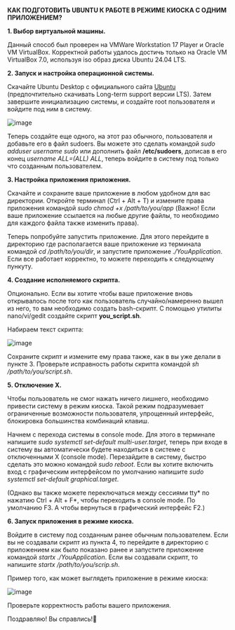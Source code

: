 **КАК ПОДГОТОВИТЬ UBUNTU К РАБОТЕ В РЕЖИМЕ КИОСКА С ОДНИМ ПРИЛОЖЕНИЕМ?**

**1. Выбор виртуальной машины.**

Данный способ был проверен на VMWare Workstation 17 Player и Oracle VM VirtualBox. Корректной работы удалось достичь только на Oracle VM VirtualBox 7.0, используя iso образ диска Ubuntu 24.04 LTS.

**2. Запуск и настройка операционной системы.**

Скачайте Ubuntu Desktop с официального сайта [Ubuntu](https://ubuntu.com/download/desktop) (предпочтительно скачивать Long-term support версии LTS). Затем завершите инициализацию системы, и создайте root пользователя и войдите под ним в систему.

![image](https://github.com/user-attachments/assets/be20cb7c-2d2b-4e1f-9869-bb9307fd3c3c)


Теперь создайте еще одного, на этот раз обычного, пользователя и добавьте его в файл sudoers. Вы можете это сделать командой _sudo adduser username sudo_ или дополнить файл **/etc/sudoers**, дописав в его конец _username ALL=(ALL) ALL_, теперь войдите в систему под только что созданным пользователем.

**3. Настройка приложения приложения.**

Скачайте и сохраните ваше приложение в любом удобном для вас директории. Откройте терминал (Ctrl + Alt + T) и измените права приложения командой _sudo chmod +x /path/to/you/app_ (Важно! Если ваше приложение ссылается на любые другие файлы, то необходимо для каждого файла также изменить права).

Теперь попробуйте запустить приложение. Для этого перейдите в директорию где располагается ваше приложение из терминала командой _cd /path/to/you/dir_, и запустите приложение _./YouApplication_. Если все работает корректно, то можете переходить к следующему пункуту.

**4. Создание исполняемого скрипта.**

Опционально. Если вы хотите чтобы ваше приложение вновь открывалось после того как пользователь случайно/намеренно вышел из него, то вам необходимо создать bash-скрипт. С помощью утилиты nano/vi/gedit создайте скрипт **you_script.sh**. 

Набираем текст скрипта:

![image](https://github.com/user-attachments/assets/9113985c-b57c-4e63-9d55-59e98b6262bc)



Сохраните скрипт и измените ему права также, как в вы уже делали в пункте 3. Проверьте исправность работы скрипта командой _sh /path/to/you/script.sh_. 

**5. Отключение X.**

Чтобы пользователь не смог нажать ничего лишнего, необходимо привести систему в режим киоска. Такой режим подразумевает ограниченные возможности пользователя, упрощенный интерфейс, блокировка большинства комбинаций клавиш.

Начнем с перехода системы в console mode. Для этого в терминале напишите _sudo systemctl set-default multi-user.target_, теперь при входе в систему вы автоматически будете находиться в системе с отключенными X (console mode). Перезайдите в систему, быстро сделать это можно командой _sudo reboot_. Если вы хотите включить вход с графическим интерфейсом по умолчанию напишите _sudo systemctl set-default graphical.target_.

(Однако вы также можете переключаться между сессиями tty* по нажатию Ctrl + Alt + F*, чтобы переходить в console mode. По умолчанию F3. А чтобы вернуться в графический интерфейс F2.)

**6. Запуск приложения в режиме киоска.**

Войдите в систему под созданным ранее обычным пользователем. Если вы не создавали скрипт из пункта 4, то перейдите в директорию с приложением как было показано ранее и запустите приложение командой _startx ./YouApplication_. Если вы создавали скрипт, то напишите _startx /path/to/you/scrip.sh_.

Пример того, как может выглядеть приложение в режиме киоска:

![image](https://github.com/user-attachments/assets/fd0890a6-d8f5-4951-9bd5-52fe633239a5)


Проверьте корректность работы вашего приложения.

Поздравляю! Вы справлись!🥳

